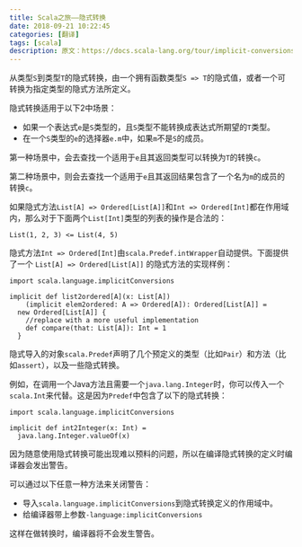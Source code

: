 ```yaml
---
title: Scala之旅——隐式转换
date: 2018-09-21 10:22:45
categories: [翻译]
tags: [scala]
description: 原文：https://docs.scala-lang.org/tour/implicit-conversions.html
---
```


从类型`S`到类型`T`的隐式转换，由一个拥有函数类型`S => T`的隐式值，或者一个可转换为指定类型的隐式方法所定义。

隐式转换适用于以下2中场景：

- 如果一个表达式`e`是`S`类型的，且`S`类型不能转换成表达式所期望的`T`类型。
- 在一个`S`类型的`e`的选择器`e.m`中，如果`m`不是`S`的成员。

第一种场景中，会去查找一个适用于`e`且其返回类型可以转换为`T`的转换`c`。

第二种场景中，则会去查找一个适用于`e`且其返回结果包含了一个名为`m`的成员的转换`c`。

如果隐式方法`List[A] => Ordered[List[A]]`和`Int => Ordered[Int]`都在作用域内，那么对于下面两个`List[Int]`类型的列表的操作是合法的：<!--more-->

```
List(1, 2, 3) <= List(4, 5)
```

隐式方法`Int => Ordered[Int]`由`scala.Predef.intWrapper`自动提供。下面提供了一个 `List[A] => Ordered[List[A]]` 的隐式方法的实现样例：

```tut
import scala.language.implicitConversions

implicit def list2ordered[A](x: List[A])
    (implicit elem2ordered: A => Ordered[A]): Ordered[List[A]] =
  new Ordered[List[A]] { 
    //replace with a more useful implementation
    def compare(that: List[A]): Int = 1
  }
```

隐式导入的对象`scala.Predef`声明了几个预定义的类型（比如`Pair`）和方法（比如`assert`），以及一些隐式转换。

例如，在调用一个Java方法且需要一个`java.lang.Integer`时，你可以传入一个`scala.Int`来代替。这是因为`Predef`中包含了以下的隐式转换：

```tut
import scala.language.implicitConversions

implicit def int2Integer(x: Int) =
  java.lang.Integer.valueOf(x)
```

因为随意使用隐式转换可能出现难以预料的问题，所以在编译隐式转换的定义时编译器会发出警告。

可以通过以下任意一种方法来关闭警告：

- 导入`scala.language.implicitConversions`到隐式转换定义的作用域中。
- 给编译器带上参数`-language:implicitConversions`

这样在做转换时，编译器将不会发生警告。